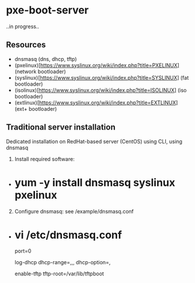 # pxe-boot-server

..in progress..

## Resources

* dnsmasq (dns, dhcp, tftp)
* (pxelinux)[https://www.syslinux.org/wiki/index.php?title=PXELINUX] (network bootloader)
* (syslinux)[https://www.syslinux.org/wiki/index.php?title=SYSLINUX] (fat bootloader)
* (isolinux)[https://www.syslinux.org/wiki/index.php?title=ISOLINUX] (iso bootloader)
* (extlinux)[https://www.syslinux.org/wiki/index.php?title=EXTLINUX] (ext+ bootloader)

## Traditional server installation

Dedicated installation on RedHat-based server (CentOS) using CLI, using dnsmasq

1) Install required software:
  - # yum -y install dnsmasq syslinux pxelinux

2) Configure dnsmasq: see /example/dnsmasq.conf
  - # vi /etc/dnsmasq.conf

    port=0

    log-dhcp
    dhcp-range=<ip-range-start>,<ip-range-end>,<ip-subnet>,<lease-time>
    dhcp-option=<option-id>,<configuration>

    enable-tftp
    tftp-root=/var/lib/tftpboot
